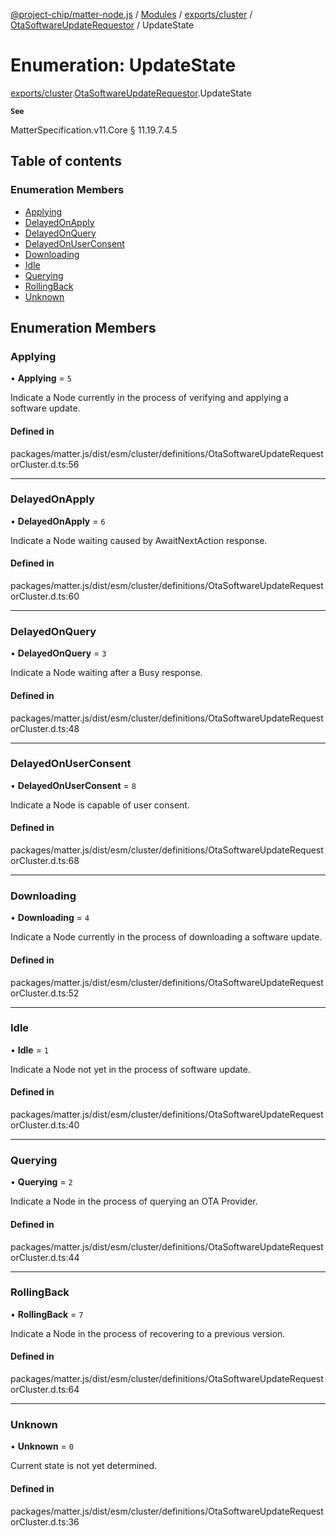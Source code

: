[@project-chip/matter-node.js](../README.md) / [Modules](../modules.md) / [exports/cluster](../modules/exports_cluster.md) / [OtaSoftwareUpdateRequestor](../modules/exports_cluster.OtaSoftwareUpdateRequestor.md) / UpdateState

# Enumeration: UpdateState

[exports/cluster](../modules/exports_cluster.md).[OtaSoftwareUpdateRequestor](../modules/exports_cluster.OtaSoftwareUpdateRequestor.md).UpdateState

**`See`**

MatterSpecification.v11.Core § 11.19.7.4.5

## Table of contents

### Enumeration Members

- [Applying](exports_cluster.OtaSoftwareUpdateRequestor.UpdateState.md#applying)
- [DelayedOnApply](exports_cluster.OtaSoftwareUpdateRequestor.UpdateState.md#delayedonapply)
- [DelayedOnQuery](exports_cluster.OtaSoftwareUpdateRequestor.UpdateState.md#delayedonquery)
- [DelayedOnUserConsent](exports_cluster.OtaSoftwareUpdateRequestor.UpdateState.md#delayedonuserconsent)
- [Downloading](exports_cluster.OtaSoftwareUpdateRequestor.UpdateState.md#downloading)
- [Idle](exports_cluster.OtaSoftwareUpdateRequestor.UpdateState.md#idle)
- [Querying](exports_cluster.OtaSoftwareUpdateRequestor.UpdateState.md#querying)
- [RollingBack](exports_cluster.OtaSoftwareUpdateRequestor.UpdateState.md#rollingback)
- [Unknown](exports_cluster.OtaSoftwareUpdateRequestor.UpdateState.md#unknown)

## Enumeration Members

### Applying

• **Applying** = ``5``

Indicate a Node currently in the process of verifying and applying a software update.

#### Defined in

packages/matter.js/dist/esm/cluster/definitions/OtaSoftwareUpdateRequestorCluster.d.ts:56

___

### DelayedOnApply

• **DelayedOnApply** = ``6``

Indicate a Node waiting caused by AwaitNextAction response.

#### Defined in

packages/matter.js/dist/esm/cluster/definitions/OtaSoftwareUpdateRequestorCluster.d.ts:60

___

### DelayedOnQuery

• **DelayedOnQuery** = ``3``

Indicate a Node waiting after a Busy response.

#### Defined in

packages/matter.js/dist/esm/cluster/definitions/OtaSoftwareUpdateRequestorCluster.d.ts:48

___

### DelayedOnUserConsent

• **DelayedOnUserConsent** = ``8``

Indicate a Node is capable of user consent.

#### Defined in

packages/matter.js/dist/esm/cluster/definitions/OtaSoftwareUpdateRequestorCluster.d.ts:68

___

### Downloading

• **Downloading** = ``4``

Indicate a Node currently in the process of downloading a software update.

#### Defined in

packages/matter.js/dist/esm/cluster/definitions/OtaSoftwareUpdateRequestorCluster.d.ts:52

___

### Idle

• **Idle** = ``1``

Indicate a Node not yet in the process of software update.

#### Defined in

packages/matter.js/dist/esm/cluster/definitions/OtaSoftwareUpdateRequestorCluster.d.ts:40

___

### Querying

• **Querying** = ``2``

Indicate a Node in the process of querying an OTA Provider.

#### Defined in

packages/matter.js/dist/esm/cluster/definitions/OtaSoftwareUpdateRequestorCluster.d.ts:44

___

### RollingBack

• **RollingBack** = ``7``

Indicate a Node in the process of recovering to a previous version.

#### Defined in

packages/matter.js/dist/esm/cluster/definitions/OtaSoftwareUpdateRequestorCluster.d.ts:64

___

### Unknown

• **Unknown** = ``0``

Current state is not yet determined.

#### Defined in

packages/matter.js/dist/esm/cluster/definitions/OtaSoftwareUpdateRequestorCluster.d.ts:36
